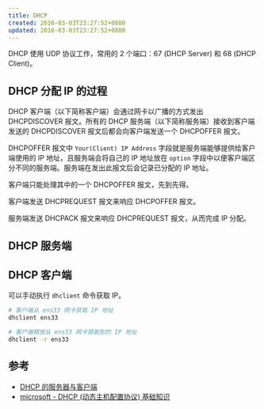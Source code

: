 ```yaml
---
title: DHCP
created: 2016-03-03T23:27:52+0800
updated: 2016-03-03T23:27:52+0800
---
```



DHCP 使用 UDP 协议工作，常用的 2 个端口：67 (DHCP Server) 和 68 (DHCP Client)。

## DHCP 分配 IP 的过程

DHCP 客户端（以下简称客户端）会通过网卡以广播的方式发出 DHCPDISCOVER 报文。所有的 DHCP 服务端（以下简称服务端）接收到客户端发送的 DHCPDISCOVER 报文后都会向客户端发送一个 DHCPOFFER 报文。

DHCPOFFER 报文中 `Your(Client) IP Address` 字段就是服务端能够提供给客户端使用的 IP 地址，且服务端会将自己的 IP 地址放在 `option` 字段中以便客户端区分不同的服务端。服务端在发出此报文后会记录已分配的 IP 地址。

客户端只能处理其中的一个 DHCPOFFER 报文，先到先得。

客户端发送 DHCPREQUEST 报文来响应 DHCPOFFER 报文。

服务端发送 DHCPACK 报文来响应 DHCPREQUEST 报文，从而完成 IP 分配。


## DHCP 服务端

## DHCP 客户端

可以手动执行 `dhclient` 命令获取 IP。

```sh
# 客户端从 ens33 网卡获取 IP 地址
dhclient ens33

# 客户端释放从 ens33 网卡获取到的 IP 地址
dhclient -r ens33
```

## 参考

- [DHCP 的服务器与客户端](https://archive.ph/lf9Rm)
- [microsoft - DHCP (动态主机配置协议) 基础知识](https://archive.ph/tLHdD)

